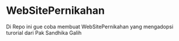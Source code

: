 # WebSitePernikahan
Di Repo ini gue coba membuat WebSitePernikahan yang mengadopsi turorial dari Pak Sandhika Galih
